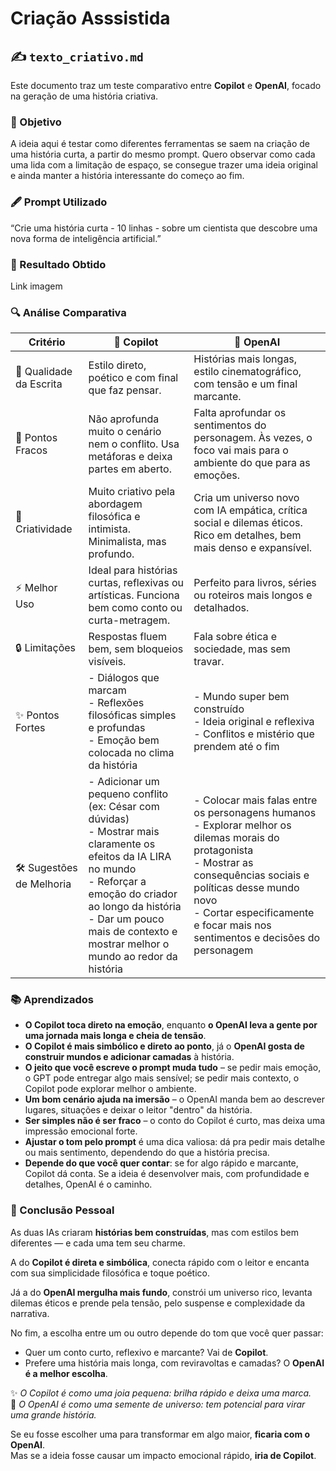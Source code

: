 # Criação Asssistida

## ✍️ `texto_criativo.md`

Este documento traz um teste comparativo entre **Copilot** e **OpenAI**, focado na geração de uma história criativa.

### 📝 Objetivo

A ideia aqui é testar como diferentes ferramentas se saem na criação de uma história curta, a partir do mesmo prompt. Quero observar como cada uma lida com a limitação de espaço, se consegue trazer uma ideia original e ainda manter a história interessante do começo ao fim.

### 🖋️ Prompt Utilizado 
“Crie uma história curta - 10 linhas - sobre um cientista que descobre uma nova forma de inteligência artificial.”

### 🎯 Resultado Obtido

Link imagem
  
### 🔍 Análise Comparativa

| Critério                | 🤖 Copilot                                                                                                                                              | 🚀 OpenAI                                                                                                                                                     |
|-------------------------|----------------------------------------------------------------------------------------------------------------------------------------------------------|-------------------------------------------------------------------------------------------------------------------------------------------------------------|
| 📜 Qualidade da Escrita | Estilo direto, poético e com final que faz pensar.                                                                                                      | Histórias mais longas, estilo cinematográfico, com tensão e um final marcante.                                                                              |
| 🚧 Pontos Fracos        | Não aprofunda muito o cenário nem o conflito. Usa metáforas e deixa partes em aberto.                                                                  | Falta aprofundar os sentimentos do personagem. Às vezes, o foco vai mais para o ambiente do que para as emoções.                                            |
| 🎨 Criatividade         | Muito criativo pela abordagem filosófica e intimista. Minimalista, mas profundo.                                                                        | Cria um universo novo com IA empática, crítica social e dilemas éticos. Rico em detalhes, bem mais denso e expansível.                                     |
| ⚡ Melhor Uso           | Ideal para histórias curtas, reflexivas ou artísticas. Funciona bem como conto ou curta-metragem.                                                       | Perfeito para livros, séries ou roteiros mais longos e detalhados.                                                                                          |
| 🔒 Limitações           | Respostas fluem bem, sem bloqueios visíveis.                                                                                                             | Fala sobre ética e sociedade, mas sem travar.                                                                                                               |
| ✨ Pontos Fortes        | - Diálogos que marcam  <br> - Reflexões filosóficas simples e profundas  <br> - Emoção bem colocada no clima da história                                | - Mundo super bem construído  <br> - Ideia original e reflexiva  <br> - Conflitos e mistério que prendem até o fim                                         |
| 🛠️ Sugestões de Melhoria | - Adicionar um pequeno conflito (ex: César com dúvidas)  <br> - Mostrar mais claramente os efeitos da IA LIRA no mundo  <br> - Reforçar a emoção do criador ao longo da história  <br> - Dar um pouco mais de contexto e mostrar melhor o mundo ao redor da história | - Colocar mais falas entre os personagens humanos  <br> - Explorar melhor os dilemas morais do protagonista  <br> - Mostrar as consequências sociais e políticas desse mundo novo  <br> - Cortar especificamente e focar mais nos sentimentos e decisões do personagem |

### 📚 Aprendizados

- **O Copilot toca direto na emoção**, enquanto **o OpenAI leva a gente por uma jornada mais longa e cheia de tensão**.
- **O Copilot é mais simbólico e direto ao ponto**, já o **OpenAI gosta de construir mundos e adicionar camadas** à história.
- **O jeito que você escreve o prompt muda tudo** – se pedir mais emoção, o GPT pode entregar algo mais sensível; se pedir mais contexto, o Copilot pode explorar melhor o ambiente.
- **Um bom cenário ajuda na imersão** – o OpenAI manda bem ao descrever lugares, situações e deixar o leitor "dentro" da história.
- **Ser simples não é ser fraco** – o conto do Copilot é curto, mas deixa uma impressão emocional forte.
- **Ajustar o tom pelo prompt** é uma dica valiosa: dá pra pedir mais detalhe ou mais sentimento, dependendo do que a história precisa.
- **Depende do que você quer contar**: se for algo rápido e marcante, Copilot dá conta. Se a ideia é desenvolver mais, com profundidade e detalhes, OpenAI é o caminho.

### 🧠 Conclusão Pessoal  

As duas IAs criaram **histórias bem construídas**, mas com estilos bem diferentes — e cada uma tem seu charme.  

A do **Copilot é direta e simbólica**, conecta rápido com o leitor e encanta com sua simplicidade filosófica e toque poético.  

Já a do **OpenAI mergulha mais fundo**, constrói um universo rico, levanta dilemas éticos e prende pela tensão, pelo suspense e complexidade da narrativa.  

No fim, a escolha entre um ou outro depende do tom que você quer passar:
- Quer um conto curto, reflexivo e marcante? Vai de **Copilot**.  
- Prefere uma história mais longa, com reviravoltas e camadas? O **OpenAI é a melhor escolha**.  

✨ *O Copilot é como uma joia pequena: brilha rápido e deixa uma marca.*  
🌱 *O OpenAI é como uma semente de universo: tem potencial para virar uma grande história.*  

Se eu fosse escolher uma para transformar em algo maior, **ficaria com o OpenAI**.  
Mas se a ideia fosse causar um impacto emocional rápido, **iria de Copilot**.
